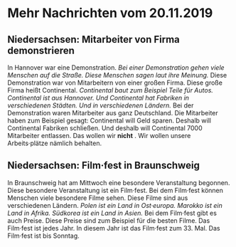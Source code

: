 #       Mehr Nachrichten vom 20.11.2019    


##           Niedersachsen: Mitarbeiter von Firma demonstrieren        
In Hannover war eine Demonstration.  *Bei einer Demonstration gehen viele Menschen auf die Straße.*   *Diese Menschen sagen laut ihre Meinung.*  Diese Demonstration war von Mitarbeitern von einer großen Firma. Diese große Firma heißt Continental.  *Continental baut zum Beispiel Teile für Autos.*   *Continental ist aus Hannover.*   *Und Continental hat Fabriken in verschiedenen Städten.*   *Und in verschiedenen Ländern.*  Bei der Demonstration waren Mitarbeiter aus ganz Deutschland. Die Mitarbeiter haben zum Beispiel gesagt: Continental will Geld sparen. Deshalb will Continental Fabriken schließen. Und deshalb will Continental 7000 Mitarbeiter entlassen. Das wollen wir **nicht** . Wir wollen unsere Arbeits·plätze nämlich behalten. 

##           Niedersachsen: Film·fest in Braunschweig        
In Braunschweig hat am Mittwoch eine besondere Veranstaltung begonnen. Diese besondere Veranstaltung ist ein Film·fest. Bei dem Film·fest können Menschen viele besondere Filme sehen. Diese Filme sind aus verschiedenen Ländern.  *Polen ist ein Land in Ost·europa.*   *Marokko ist ein Land in Afrika.*   *Südkorea ist ein Land in Asien.*  Bei dem Film·fest gibt es auch Preise. Diese Preise sind zum Beispiel für die besten Filme. Das Film·fest ist jedes Jahr. In diesem Jahr ist das Film·fest zum 33. Mal. Das Film·fest ist bis Sonntag. 
